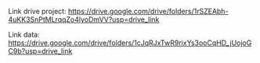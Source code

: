 Link drive project: https://drive.google.com/drive/folders/1rSZEAbh-4uKK3SnPtMLrqqZo4lyoDmVV?usp=drive_link




Link data: https://drive.google.com/drive/folders/1cJqRJxTwR9rixYs3ooCqHD_jUojoGC9b?usp=drive_link
